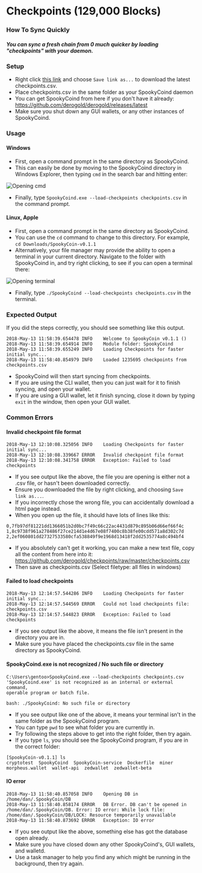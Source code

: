 # Checkpoints (129,000 Blocks)
### How To Sync Quickly
##### You can sync a fresh chain from 0 much quicker by loading "checkpoints" with your daemon.

### Setup

- Right click [this link](https://github.com/SpookyCoin/checkpoints/raw/master/checkpoints.csv) and choose `Save link as...` to download the latest checkpoints.csv.
- Place checkpoints.csv in the same folder as your SpookyCoind daemon
- You can get SpookyCoind from here if you don't have it already: https://github.com/derogold/derogold/releases/latest
- Make sure you shut down any GUI wallets, or any other instances of SpookyCoind.

### Usage

#### Windows

- First, open a command prompt in the same directory as SpookyCoind.
- This can easily be done by moving to the SpookyCoind directory in Windows Explorer, then typing `cmd` in the search bar and hitting enter:

![Opening cmd](https://i.imgur.com/QoNwYtB.png)
- Finally, type `SpookyCoind.exe --load-checkpoints checkpoints.csv` in the command prompt.

#### Linux, Apple

- First, open a command prompt in the same directory as SpookyCoind.
- You can use the `cd` command to change to this directory. For example, `cd Downloads/SpookyCoin-v0.1.1`
- Alternatively, your file manager may provide the ability to open a terminal in your current directory. Navigate to the folder with SpookyCoind in, and try right clicking, to see if you can open a terminal there:

![Opening terminal](https://i.imgur.com/Rd5TmQc.png)

- Finally, type `./SpookyCoind --load-checkpoints checkpoints.csv` in the terminal.

### Expected Output

If you did the steps correctly, you should see something like this output.

```
2018-May-13 11:58:39.654478 INFO    Welcome to SpookyCoin v0.1.1 ()
2018-May-13 11:58:39.654914 INFO    Module folder: SpookyCoind
2018-May-13 11:58:39.655249 INFO    Loading Checkpoints for faster initial sync...
2018-May-13 11:58:40.854979 INFO    Loaded 1235695 checkpoints from checkpoints.csv
```

- SpookyCoind will then start syncing from checkpoints.
- If you are using the CLI wallet, then you can just wait for it to finish syncing, and open your wallet.
- If you are using a GUI wallet, let it finish syncing, close it down by typing `exit` in the window, then open your GUI wallet.

### Common Errors

#### Invalid checkpoint file format

```
2018-May-13 12:10:08.325056 INFO    Loading Checkpoints for faster initial sync...
2018-May-13 12:10:08.339667 ERROR   Invalid checkpoint file format
2018-May-13 12:10:08.341758 ERROR   Exception: Failed to load checkpoints
```

- If you see output like the above, the file you are opening is either not a .csv file, or hasn't been downloaded correctly.
- Ensure you downloaded the file by right clicking, and choosing `Save link as...`.
- If you incorrectly chose the wrong file, you can accidentally  download a html page instead.
- When you open up the file, it should have lots of lines like this:

```
0,7fb97df81221dd1366051b2d0bc7f49c66c22ac4431d879c895b06d66ef66f4c
1,8c9738f961a278486f27ce214d1e4d67e08f7400c8b38fe00cdd571a8d302c7d
2,2ef060801dd27327533580cfa538849f9e1968d13418f2dd2535774a8c494bf4
```

- If you absolutely can't get it working, you can make a new text file, copy all the content from here into it: https://github.com/derogold/checkpoints/raw/master/checkpoints.csv
- Then save as checkpoints.csv (Select filetype: all files in windows)

#### Failed to load checkpoints

```
2018-May-13 12:14:57.544286 INFO    Loading Checkpoints for faster initial sync...
2018-May-13 12:14:57.544569 ERROR   Could not load checkpoints file: checkpoints.csv
2018-May-13 12:14:57.544823 ERROR   Exception: Failed to load checkpoints
```

- If you see output like the above, it means the file isn't present in the directory you are in.
- Make sure you have placed the checkpoints.csv file in the same directory as SpookyCoind.

#### SpookyCoind.exe is not recognized / No such file or directory

```
C:\Users\gentoo>SpookyCoind.exe --load-checkpoints checkpoints.csv
'SpookyCoind.exe' is not recognized as an internal or external command,
operable program or batch file.
```

`bash: ./SpookyCoind: No such file or directory`

- If you see output like one of the above, it means your terminal isn't in the same folder as the SpookyCoind program.
- You can type `pwd` to see what folder you are currently in.
- Try following the steps above to get into the right folder, then try again.
- If you type `ls`, you should see the SpookyCoind program, if you are in the correct folder:

```
[SpookyCoin-v0.1.1] ls
cryptotest  SpookyCoind  SpookyCoin-service  Dockerfile  miner  morpheus.wallet  wallet-api  zedwallet  zedwallet-beta
```

#### IO error

```
2018-May-13 11:58:40.857058 INFO    Opening DB in /home/dan/.SpookyCoin/DB
2018-May-13 11:58:40.858174 ERROR   DB Error. DB can't be opened in /home/dan/.SpookyCoin/DB. Error: IO error: While lock file: /home/dan/.SpookyCoin/DB/LOCK: Resource temporarily unavailable
2018-May-13 11:58:40.873692 ERROR   Exception: IO error
```

- If you see output like the above, something else has got the database open already.
- Make sure you have closed down any other SpookyCoind's, GUI wallets, and walletd.
- Use a task manager to help you find any which might be running in the background, then try again.
